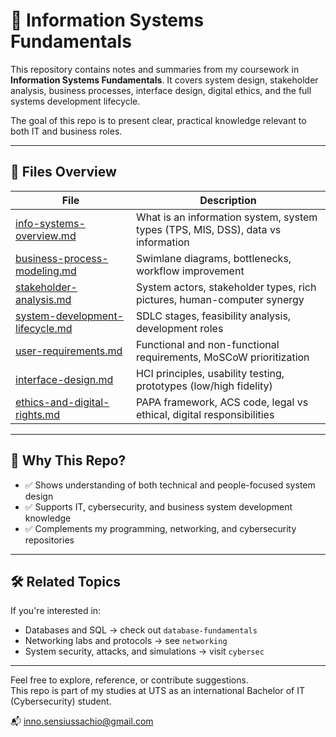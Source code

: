 # 🧠 Information Systems Fundamentals

This repository contains notes and summaries from my coursework in **Information Systems Fundamentals**. It covers system design, stakeholder analysis, business processes, interface design, digital ethics, and the full systems development lifecycle.

The goal of this repo is to present clear, practical knowledge relevant to both IT and business roles.

---

## 📁 Files Overview

| File | Description |
|------|-------------|
| [info-systems-overview.md](info-systems-overview.md) | What is an information system, system types (TPS, MIS, DSS), data vs information |
| [business-process-modeling.md](business-process-modeling.md) | Swimlane diagrams, bottlenecks, workflow improvement |
| [stakeholder-analysis.md](stakeholder-analysis.md) | System actors, stakeholder types, rich pictures, human-computer synergy |
| [system-development-lifecycle.md](system-development-lifecycle.md) | SDLC stages, feasibility analysis, development roles |
| [user-requirements.md](user-requirements.md) | Functional and non-functional requirements, MoSCoW prioritization |
| [interface-design.md](interface-design.md) | HCI principles, usability testing, prototypes (low/high fidelity) |
| [ethics-and-digital-rights.md](ethics-and-digital-rights.md) | PAPA framework, ACS code, legal vs ethical, digital responsibilities |

---

## 🧩 Why This Repo?

- ✅ Shows understanding of both technical and people-focused system design
- ✅ Supports IT, cybersecurity, and business system development knowledge
- ✅ Complements my programming, networking, and cybersecurity repositories

---

## 🛠️ Related Topics

If you're interested in:
- Databases and SQL → check out `database-fundamentals`
- Networking labs and protocols → see `networking`
- System security, attacks, and simulations → visit `cybersec`

---

Feel free to explore, reference, or contribute suggestions.  
This repo is part of my studies at UTS as an international Bachelor of IT (Cybersecurity) student.

📬 [inno.sensiussachio@gmail.com](mailto:inno.sensiussachio@gmail.com)

